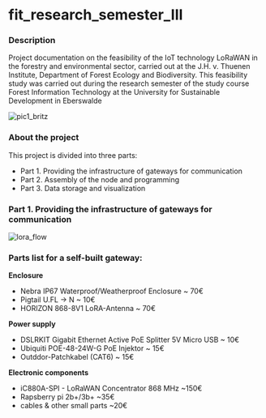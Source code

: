 # fit_research_semester_III
### Description
Project documentation on the feasibility of the IoT technology LoRaWAN in the forestry and environmental sector, carried out at the J.H. v. Thuenen Institute, Department of Forest Ecology and Biodiversity. This feasibility study was carried out during the research semester of the study course Forest Information Technology at the University for Sustainable Development in Eberswalde

![pic1_britz](https://user-images.githubusercontent.com/57041076/75095818-51442880-5599-11ea-864a-949eaae4b699.jpg)

### About the project
This project is divided into three parts:

- Part 1. Providing the infrastructure of gateways for communication
- Part 2. Assembly of the node and programming
- Part 3. Data storage and visualization

### Part 1. Providing the infrastructure of gateways for communication
![lora_flow](https://user-images.githubusercontent.com/57041076/75113741-97a88e80-5650-11ea-9d76-278c2c08c37a.png)

### Parts list for a self-built gateway:
**Enclosure**
- Nebra IP67 Waterproof/Weatherproof Enclosure		         ~ 70€
- Pigtail U.FL → N 				      			                         ~ 10€	
- HORIZON 868-8V1 LoRA-Antenna				                 ~ 70€

**Power supply** 
- DSLRKIT Gigabit Ethernet Active PoE Splitter 5V Micro USB	~ 10€
- Ubiquiti POE-48-24W-G PoE Injektor				                ~ 15€
- Outddor-Patchkabel (CAT6)						        ~ 15€

**Electronic components**
- iC880A-SPI - LoRaWAN Concentrator 868 MHz 			~150€
- Rapsberry pi 2b+/3b+ 				                         		~35€
- cables & other small parts						                ~20€

